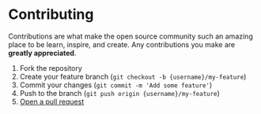 # Contributing

Contributions are what make the open source community such an amazing place to be learn, inspire, and create. Any contributions you make are **greatly appreciated**.

1. Fork the repository
2. Create your feature branch (`git checkout -b {username}/my-feature`)
3. Commit your changes (`git commit -m 'Add some feature'`)
4. Push to the branch (`git push origin {username}/my-feature`)
5. [Open a pull request](https://github.com/matthewdowns/react-component-library-boilerplate/pulls)
